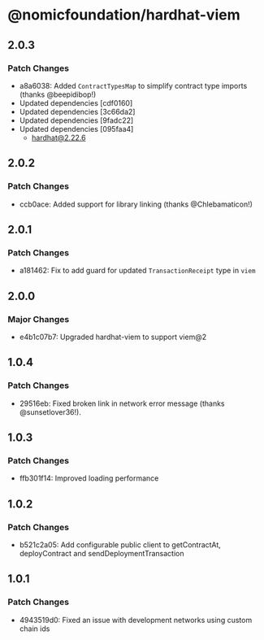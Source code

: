 # @nomicfoundation/hardhat-viem

## 2.0.3

### Patch Changes

- a8a6038: Added `ContractTypesMap` to simplify contract type imports (thanks @beepidibop!)
- Updated dependencies [cdf0160]
- Updated dependencies [3c66da2]
- Updated dependencies [9fadc22]
- Updated dependencies [095faa4]
  - hardhat@2.22.6

## 2.0.2

### Patch Changes

- ccb0ace: Added support for library linking (thanks @Chlebamaticon!)

## 2.0.1

### Patch Changes

- a181462: Fix to add guard for updated `TransactionReceipt` type in `viem`

## 2.0.0

### Major Changes

- e4b1c07b7: Upgraded hardhat-viem to support viem@2

## 1.0.4

### Patch Changes

- 29516eb: Fixed broken link in network error message (thanks @sunsetlover36!).

## 1.0.3

### Patch Changes

- ffb301f14: Improved loading performance

## 1.0.2

### Patch Changes

- b521c2a05: Add configurable public client to getContractAt, deployContract and sendDeploymentTransaction

## 1.0.1

### Patch Changes

- 4943519d0: Fixed an issue with development networks using custom chain ids
